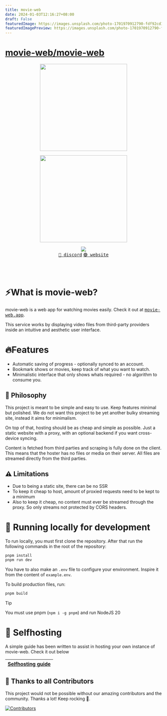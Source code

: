 ```yaml
---
title: movie-web
date: 2024-01-03T12:16:27+08:00
draft: False
featuredImage: https://images.unsplash.com/photo-1701970912790-fdf92cd1b183?ixid=M3w0NjAwMjJ8MHwxfHJhbmRvbXx8fHx8fHx8fDE3MDQyNTUzNDR8&ixlib=rb-4.0.3
featuredImagePreview: https://images.unsplash.com/photo-1701970912790-fdf92cd1b183?ixid=M3w0NjAwMjJ8MHwxfHJhbmRvbXx8fHx8fHx8fDE3MDQyNTUzNDR8&ixlib=rb-4.0.3
---
```


# [movie-web/movie-web](https://github.com/movie-web/movie-web)


<p align="center"><img align="center" width="280" src="./.github/logo-dark.svg#gh-dark-mode-only"/></p>
<p align="center"><img align="center" width="280" src="./.github/logo-light.svg#gh-light-mode-only"/></p>
<p align="center">
  <img src="https://skillicons.dev/icons?i=react,vite,ts" />
  <br/>
  <a href="https://discord.movie-web.app"><kbd>🔵 discord</kbd></a> <a href="https://movie-web.app"><kbd>🟢 website</kbd></a>
</p>
<br/><br/>

# ⚡What is movie-web?

movie-web is a web app for watching movies easily. Check it out at <a href="https://movie-web.app"><kbd>movie-web.app</kbd></a>.

This service works by displaying video files from third-party providers inside an intuitive and aesthetic user interface.

# 🔥Features

- Automatic saving of progress - optionally synced to an account.
- Bookmark shows or movies, keep track of what you want to watch.
- Minimalistic interface that only shows whats required - no algorithm to consume you.

## 🍄 Philosophy

This project is meant to be simple and easy to use. Keep features minimal but polished.
We do not want this project to be yet another bulky streaming site, instead it aims for minimalism.

On top of that, hosting should be as cheap and simple as possible. Just a static website with a proxy, with an optional backend if you want cross-device syncing.

Content is fetched from third parties and scraping is fully done on the client. This means that the hoster has no files or media on their server. All files are streamed directly from the third parties.

## ⚠️ Limitations

- Due to being a static site, there can be no SSR
- To keep it cheap to host, amount of proxied requests need to be kept to a minimum
- Also to keep it cheap, no content must ever be streamed through the proxy. So only streams not protected by CORS headers.

# 🧬 Running locally for development

To run locally, you must first clone the repository. After that run the following commands in the root of the repository:
```bash
pnpm install
pnpm run dev
```

You have to also make an `.env` file to configure your environment. Inspire it from the content of `example.env`.

To build production files, run:
```bash
pnpm build
```

> [!TIP]
> You must use pnpm (`npm i -g pnpm`) and run NodeJS 20

# 🥔 Selfhosting

A simple guide has been written to assist in hosting your own instance of movie-web. Check it out below

|[Selfhosting guide](https://docs.movie-web.app)|
|---|

## 🤝 Thanks to all Contributors
This project would not be possible without our amazing contributors and the community. Thanks a lot! Keep rocking 🍻.

[![Contributors](https://contrib.rocks/image?repo=movie-web/movie-web)](https://github.com/movie-web/movie-web/graphs/contributors)

